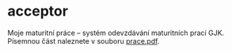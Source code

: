 # acceptor

Moje maturitní práce – systém odevzdávání maturitních prací GJK. Písemnou část naleznete v souboru [prace.pdf](prace.pdf).
